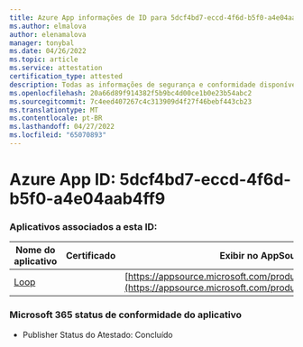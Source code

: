 ```yaml
---
title: Azure App informações de ID para 5dcf4bd7-eccd-4f6d-b5f0-a4e04aab4ff9
ms.author: elmalova
author: elenamalova
manager: tonybal
ms.date: 04/26/2022
ms.topic: article
ms.service: attestation
certification_type: attested
description: Todas as informações de segurança e conformidade disponíveis para 5dcf4bd7-eccd-4f6d-b5f0-a4e04aab4ff9.
ms.openlocfilehash: 20a66d89f914382f5b9bc4d00ce1b0e23b54abc2
ms.sourcegitcommit: 7c4eed407267c4c313909d4f27f46bebf443cb23
ms.translationtype: MT
ms.contentlocale: pt-BR
ms.lasthandoff: 04/27/2022
ms.locfileid: "65070893"
---
```

# <a name="azure-app-id-5dcf4bd7-eccd-4f6d-b5f0-a4e04aab4ff9"></a>Azure App ID: 5dcf4bd7-eccd-4f6d-b5f0-a4e04aab4ff9


### <a name="apps-associated-with-this-id"></a>Aplicativos associados a esta ID:
| **Nome do aplicativo** | **Certificado** | **Exibir no AppSource** |
|--------------|---------------|-----------------------|
| [Loop](../forward/WA200003480.md) |  | [https://appsource.microsoft.com/product/office/WA200003480](https://appsource.microsoft.com/product/office/WA200003480) |

### <a name="microsoft-365-app-compliance-status"></a>Microsoft 365 status de conformidade do aplicativo
- Publisher Status do Atestado: Concluído
